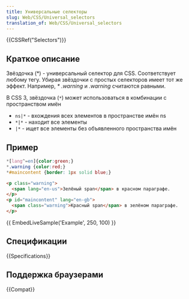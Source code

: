 ```yaml
---
title: Универсальные селекторы
slug: Web/CSS/Universal_selectors
translation_of: Web/CSS/Universal_selectors
---
```


{{CSSRef("Selectors")}}

## Краткое описание

Звёздочка (\*) - универсальный селектор для CSS. Соответствует любому тегу. Убирая звёздочки с простых селекторов имеет тот же эффект. Например, _\* .warning_ и _.warning_ считаются равными.

В CSS 3, звёздочка (`*`) может использоваться в комбинации с пространством имён

- `ns|*` - вхождения всех элементов в пространстве имён ns
- `*|*` - находит все элементы
- `|*` - ищет все элементы без объявленного пространства имён

## Пример

```css
*[lang^=en]{color:green;}
*.warning {color:red;}
*#maincontent {border: 1px solid blue;}
```

```html
<p class="warning">
  <span lang="en-us">Зелёный span</span> в красном параграфе.
</p>
<p id="maincontent" lang="en-gb">
  <span class="warning">Красный span</span> в зелёном параграфе.
</p>
```

{{ EmbedLiveSample('Example', 250, 100) }}

## Спецификации

{{Specifications}}

## Поддержка браузерами

{{Compat}}
